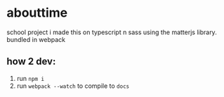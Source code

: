 # abouttime

school project
i made this on typescript n sass using the matterjs library. bundled in webpack

## how 2 dev:

1. run `npm i`
2. run `webpack --watch` to compile to `docs`